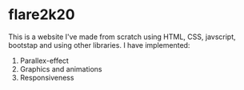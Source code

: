# flare2k20

This is a website I've made from scratch using HTML, CSS, javscript, bootstap and using other libraries. 
I have implemented:
1. Parallex-effect
2. Graphics and animations
3. Responsiveness

